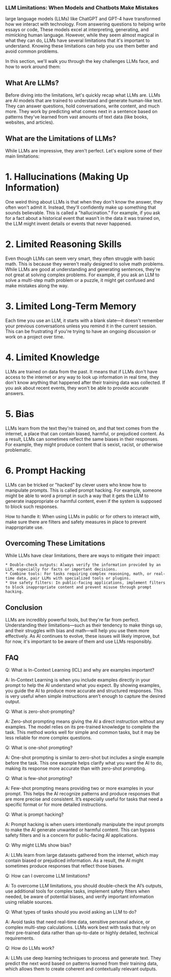 ### LLM Limitations: When Models and Chatbots Make Mistakes

large language models (LLMs) like ChatGPT and GPT-4 have transformed how we interact with technology. From answering questions to helping write essays or code, These models excel at interpreting, generating, and mimicking human language. However, while they seem almost magical in what they can do, LLMs have several limitations that it's important to understand. Knowing these limitations can help you use them better and avoid common problems.

In this section, we'll walk you through the key challenges LLMs face, and how to work around them:

## What Are LLMs?

Before diving into the limitations, let's quickly recap what LLMs are. LLMs are AI models that are trained to understand and generate human-like text. They can answer questions, hold conversations, write content, and much more. They work by predicting what comes next in a sentence based on patterns they've learned from vast amounts of text data (like books, websites, and articles).

## What are the Limitations of LLMs?

While LLMs are impressive, they aren't perfect. Let's explore some of their main limitations:

# 1. Hallucinations (Making Up Information)

One weird thing about LLMs is that when they don't know the answer, they often won't admit it. Instead, they'll confidently make up something that sounds believable. This is called a "hallucination." For example, if you ask for a fact about a historical event that wasn't in the data it was trained on, the LLM might invent details or events that never happened.

# 2. Limited Reasoning Skills

Even though LLMs can seem very smart, they often struggle with basic math. This is because they weren't really designed to solve math problems. While LLMs are good at understanding and generating sentences, they're not great at solving complex problems. For example, if you ask an LLM to solve a multi-step math problem or a puzzle, it might get confused and make mistakes along the way.

# 3. Limited Long-Term Memory

Each time you use an LLM, it starts with a blank slate—it doesn't remember your previous conversations unless you remind it in the current session. This can be frustrating if you're trying to have an ongoing discussion or work on a project over time.

# 4. Limited Knowledge

LLMs are trained on data from the past. It means that if LLMs don't have access to the internet or any way to look up information in real time, they don't know anything that happened after their training data was collected. If you ask about recent events, they won't be able to provide accurate answers.

# 5. Bias

LLMs learn from the text they're trained on, and that text comes from the internet, a place that can contain biased, harmful, or prejudiced content. As a result, LLMs can sometimes reflect the same biases in their responses. For example, they might produce content that is sexist, racist, or otherwise problematic.

# 6. Prompt Hacking

LLMs can be tricked or "hacked" by clever users who know how to manipulate prompts. This is called prompt hacking. For example, someone might be able to word a prompt in such a way that it gets the LLM to generate inappropriate or harmful content, even if the system is supposed to block such responses.

How to handle it: When using LLMs in public or for others to interact with, make sure there are filters and safety measures in place to prevent inappropriate use.

## Overcoming These Limitations

While LLMs have clear limitations, there are ways to mitigate their impact:

    * Double-check outputs: Always verify the information provided by an LLM, especially for facts or important decisions.
    * Combine tools: For tasks requiring complex reasoning, math, or real-time data, pair LLMs with specialized tools or plugins.
    * Use safety filters: In public-facing applications, implement filters to block inappropriate content and prevent misuse through prompt hacking.

## Conclusion

LLMs are incredibly powerful tools, but they're far from perfect. Understanding their limitations—such as their tendency to make things up, and their struggles with bias and math—will help you use them more effectively. As AI continues to evolve, these issues will likely improve, but for now, it's important to be aware of them and use LLMs responsibly.

## FAQ

Q: What is In-Context Learning (ICL) and why are examples important?

A: In-Context Learning is when you include examples directly in your prompt to help the AI understand what you expect. By showing examples, you guide the AI to produce more accurate and structured responses. This is very useful when simple instructions aren’t enough to capture the desired output.

Q: What is zero-shot-prompting?

A: Zero-shot prompting means giving the AI a direct instruction without any examples. The model relies on its pre-trained knowledge to complete the task. This method works well for simple and common tasks, but it may be less reliable for more complex questions.

Q: What is one-shot prompting?

A: One-shot prompting is similar to zero-shot but includes a single example before the task. This one example helps clarify what you want the AI to do, making its response more accurate than with zero-shot prompting.

Q: What is few-shot prompting?

A: Few-shot prompting means providing two or more examples in your prompt. This helps the AI recognize patterns and produce responses that are more precise and consistent. It’s especially useful for tasks that need a specific format or for more detailed instructions.

Q: What is prompt hacking?

A: Prompt hacking is when users intentionally manipulate the input prompts to make the AI generate unwanted or harmful content. This can bypass safety filters and is a concern for public-facing AI applications.

Q: Why might LLMs show bias?

A: LLMs learn from large datasets gathered from the internet, which may contain biased or prejudiced information. As a result, the AI might sometimes produce responses that reflect those biases.

Q: How can I overcome LLM limitations?

A: To overcome LLM limitations, you should double-check the AI’s outputs, use additional tools for complex tasks, implement safety filters when needed, be aware of potential biases, and verify important information using reliable sources.

Q: What types of tasks should you avoid asking an LLM to do?

A: Avoid tasks that need real-time data, sensitive personal advice, or complex multi-step calculations. LLMs work best with tasks that rely on their pre-trained data rather than up-to-date or highly detailed, technical requirements.

Q: How do LLMs work?

A: LLMs use deep learning techniques to process and generate text. They predict the next word based on patterns learned from their training data, which allows them to create coherent and contextually relevant outputs.